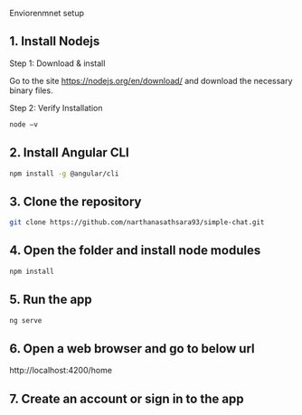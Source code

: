 
Enviorenmnet setup

## 1. Install Nodejs

Step 1: Download & install

Go to the site https://nodejs.org/en/download/ and download the necessary binary files.

Step 2: Verify Installation

```bash
node –v
```

## 2. Install Angular CLI

```bash
npm install -g @angular/cli
```
## 3. Clone the repository

```bash
git clone https://github.com/narthanasathsara93/simple-chat.git
```
## 4. Open the folder and install node modules

```bash
npm install
```
## 5. Run the app

```bash
ng serve
```
## 6. Open a web browser and go to below url

http://localhost:4200/home

## 7. Create an account or sign in to the app

###


